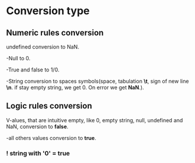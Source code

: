 <h1>Сonversion type</h1>
<h2>Numeric rules conversion</h2>
<p>undefined conversion to NaN.</p>
    <p>-Null to 0.</p>
    <p>-True and false to 1/0.</p>
    <p>-String conversion to spaces symbols(space, tabulation <b>\t</b>, sign of new line <b>\n</b>. if stay empty string, we get 0. On error we get <b>NaN</b>.).</p>

<h2>Logic rules conversion</h2>
    <p>V-alues, that are intuitive empty, like 0, empty string, null, undefined and NaN, conversion to  <b>false</b>.</p>
    <p>-all others values conversion to <b>true</b>.</p>

<h3>! string with '0' = true</h3>
